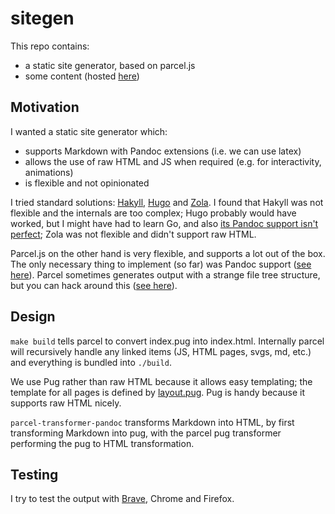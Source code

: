 # sitegen

This repo contains:

- a static site generator, based on parcel.js
- some content (hosted [here](https://lippirk.github.io))

## Motivation

I wanted a static site generator which:

- supports Markdown with Pandoc extensions (i.e. we can use latex)
- allows the use of raw HTML and JS when required (e.g. for interactivity,
  animations)
- is flexible and not opinionated

I tried standard solutions: [Hakyll](https://github.com/jaspervdj/hakyll),
[Hugo](https://github.com/gohugoio/hugo) and
[Zola](https://github.com/getzola/zola). I found that Hakyll was not flexible
and the internals are too complex; Hugo probably would have worked, but I might
have had to learn Go, and also [its Pandoc support isn't
perfect](https://github.com/gohugoio/hugo/issues/8152); Zola was not flexible
and didn't support raw HTML.

Parcel.js on the other hand is very flexible, and supports a lot out of the box.
The only necessary thing to implement (so far) was Pandoc support ([see
here](./parcel-transformer-pandoc)). Parcel sometimes generates output with a
strange file tree structure, but you can hack around this ([see
here](./parcel-namer-namer)).

## Design

`make build` tells parcel to convert index.pug into index.html. Internally
parcel will recursively handle any linked items (JS, HTML pages, svgs, md, etc.)
and everything is bundled into `./build`.

We use Pug rather than raw HTML because it allows easy templating; the template
for all pages is defined by [layout.pug](./layout.pug). Pug is handy because it
  supports raw HTML nicely.

`parcel-transformer-pandoc` transforms Markdown into HTML, by first transforming
Markdown into pug, with the parcel pug transformer performing the pug to HTML
transformation.

## Testing

I try to test the output with [Brave](https://brave.com/), Chrome and Firefox.
